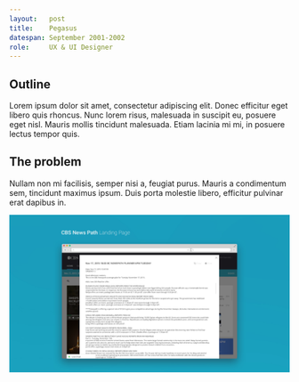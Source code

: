 ```yaml
---
layout:   post
title:    Pegasus
datespan: September 2001-2002
role:     UX & UI Designer
---
```


## Outline

Lorem ipsum dolor sit amet, consectetur adipiscing elit. Donec efficitur eget libero quis rhoncus. Nunc lorem risus, malesuada in suscipit eu, posuere eget nisl. Mauris mollis tincidunt malesuada. Etiam lacinia mi mi, in posuere lectus tempor quis.

## The problem

Nullam non mi facilisis, semper nisi a, feugiat purus. Mauris a condimentum sem, tincidunt maximus ipsum. Duis porta molestie libero, efficitur pulvinar erat dapibus in.


![Con titulo](../images/1.0e-cbs-home-newsplanner-full.jpg "titulo")